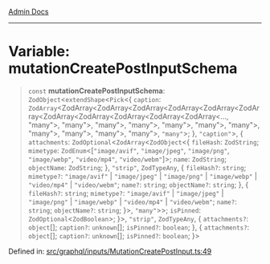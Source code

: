 [Admin Docs](/)

***

# Variable: mutationCreatePostInputSchema

> `const` **mutationCreatePostInputSchema**: `ZodObject`\<`extendShape`\<`Pick`\<\{ `caption`: `ZodArray`\<ZodArray\<ZodArray\<ZodArray\<ZodArray\<ZodArray\<ZodArray\<ZodArray\<ZodArray\<ZodArray\<ZodArray\<ZodArray\<..., "many"\>, "many"\>, "many"\>, "many"\>, "many"\>, "many"\>, "many"\>, "many"\>, "many"\>, "many"\>, "many"\>, `"many"`\>; \}, `"caption"`\>, \{ `attachments`: `ZodOptional`\<`ZodArray`\<`ZodObject`\<\{ `fileHash`: `ZodString`; `mimetype`: `ZodEnum`\<\[`"image/avif"`, `"image/jpeg"`, `"image/png"`, `"image/webp"`, `"video/mp4"`, `"video/webm"`\]\>; `name`: `ZodString`; `objectName`: `ZodString`; \}, `"strip"`, `ZodTypeAny`, \{ `fileHash?`: `string`; `mimetype?`: `"image/avif"` \| `"image/jpeg"` \| `"image/png"` \| `"image/webp"` \| `"video/mp4"` \| `"video/webm"`; `name?`: `string`; `objectName?`: `string`; \}, \{ `fileHash?`: `string`; `mimetype?`: `"image/avif"` \| `"image/jpeg"` \| `"image/png"` \| `"image/webp"` \| `"video/mp4"` \| `"video/webm"`; `name?`: `string`; `objectName?`: `string`; \}\>, `"many"`\>\>; `isPinned`: `ZodOptional`\<`ZodBoolean`\>; \}\>, `"strip"`, `ZodTypeAny`, \{ `attachments?`: `object`[]; `caption?`: `unknown`[]; `isPinned?`: `boolean`; \}, \{ `attachments?`: `object`[]; `caption?`: `unknown`[]; `isPinned?`: `boolean`; \}\>

Defined in: [src/graphql/inputs/MutationCreatePostInput.ts:49](https://github.com/PalisadoesFoundation/talawa-api/blob/a4f57b3a64e82c74809b195eb7bde9c04b2a5e89/src/graphql/inputs/MutationCreatePostInput.ts#L49)
